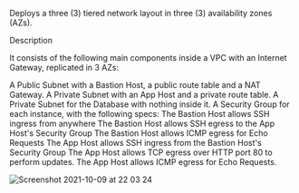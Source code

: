 Deploys a three (3) tiered network layout in three (3) availability zones (AZs).

Description

It consists of the following main components inside a VPC with an Internet Gateway, replicated in 3 AZs:

A Public Subnet with a Bastion Host, a public route table and a NAT Gateway.
A Private Subnet with an App Host and a private route table.
A Private Subnet for the Database with nothing inside it.
A Security Group for each instance, with the following specs:
The Bastion Host allows SSH ingress from anywhere
The Bastion Host allows SSH egress to the App Host's Security Group
The Bastion Host allows ICMP egress for Echo Requests
The App Host allows SSH ingress from the Bastion Host's Security Group
The App Host allows TCP egress over HTTP port 80 to perform updates.
The App Host allows ICMP egress for Echo Requests.


![Screenshot 2021-10-09 at 22 03 24](https://user-images.githubusercontent.com/65329688/136681454-445a5796-2231-408a-84e8-04588a749f6e.png)

